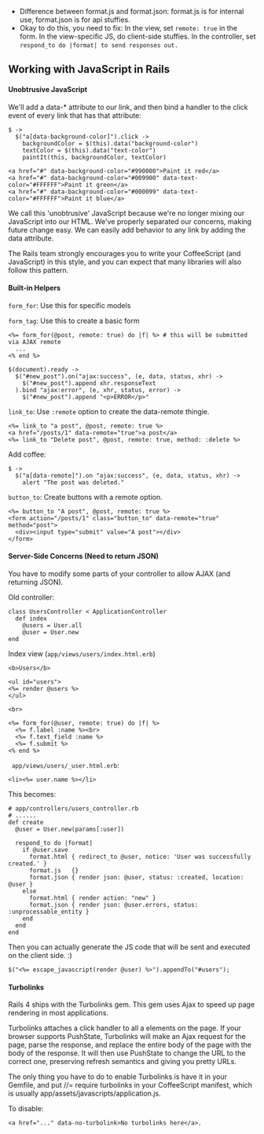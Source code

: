 * Difference between format.js and format.json: format.js is for internal use, format.json is for api stuffies.
* Okay to do this, you need to fix: In the view, set `remote: true` in the form. In the view-specific JS, do client-side stuffies. In the controller, set `respond_to do |format| to send responses out.`

## Working with JavaScript in Rails

#### Unobtrusive JavaScript

We'll add a data-* attribute to our link, and then bind a handler to the click event of every link that has that attribute:

	$ ->
	  $("a[data-background-color]").click ->
	    backgroundColor = $(this).data("background-color")
	    textColor = $(this).data("text-color")
	    paintIt(this, backgroundColor, textColor)

	<a href="#" data-background-color="#990000">Paint it red</a>
	<a href="#" data-background-color="#009900" data-text-color="#FFFFFF">Paint it green</a>
	<a href="#" data-background-color="#000099" data-text-color="#FFFFFF">Paint it blue</a>

We call this 'unobtrusive' JavaScript because we're no longer mixing our JavaScript into our HTML. We've properly separated our concerns, making future change easy. We can easily add behavior to any link by adding the data attribute. 

The Rails team strongly encourages you to write your CoffeeScript (and JavaScript) in this style, and you can expect that many libraries will also follow this pattern.

#### Built-in Helpers

`form_for`: Use this for specific models

`form_tag`: Use this to create a basic form

	<%= form_for(@post, remote: true) do |f| %> # this will be submitted via AJAX remote
	  ...
	<% end %>

	$(document).ready ->
	  $("#new_post").on("ajax:success", (e, data, status, xhr) ->
	    $("#new_post").append xhr.responseText
	  ).bind "ajax:error", (e, xhr, status, error) ->
	    $("#new_post").append "<p>ERROR</p>"

`link_to`: Use `:remote` option to create the data-remote thingie.

	<%= link_to "a post", @post, remote: true %>
	<a href="/posts/1" data-remote="true">a post</a>
	<%= link_to "Delete post", @post, remote: true, method: :delete %>

Add coffee:

	$ ->
	  $("a[data-remote]").on "ajax:success", (e, data, status, xhr) ->
	    alert "The post was deleted."

`button_to`: Create buttons with a remote option.

	<%= button_to "A post", @post, remote: true %>
	<form action="/posts/1" class="button_to" data-remote="true" method="post">
	  <div><input type="submit" value="A post"></div>
	</form>

####  Server-Side Concerns (Need to return JSON)

You have to modify some parts of your controller to allow AJAX (and returning JSON).

Old controller:

	class UsersController < ApplicationController
	  def index
	    @users = User.all
	    @user = User.new
	end

Index view (`app/views/users/index.html.erb`)

	<b>Users</b>
	 
	<ul id="users">
	<%= render @users %>
	</ul>
	 
	<br>
	 
	<%= form_for(@user, remote: true) do |f| %>
	  <%= f.label :name %><br>
	  <%= f.text_field :name %>
	  <%= f.submit %>
	<% end %>

` app/views/users/_user.html.erb`:

	<li><%= user.name %></li>

This becomes:

	# app/controllers/users_controller.rb
	# ......
	def create
	  @user = User.new(params[:user])
	 
	  respond_to do |format|
	    if @user.save
	      format.html { redirect_to @user, notice: 'User was successfully created.' }
	      format.js   {}
	      format.json { render json: @user, status: :created, location: @user }
	    else
	      format.html { render action: "new" }
	      format.json { render json: @user.errors, status: :unprocessable_entity }
	    end
	  end
	end

Then you can actually generate the JS code that will be sent and executed on the client side. :)

	$("<%= escape_javascript(render @user) %>").appendTo("#users");

#### Turbolinks

Rails 4 ships with the Turbolinks gem. This gem uses Ajax to speed up page rendering in most applications.

Turbolinks attaches a click handler to all a elements on the page. If your browser supports PushState, Turbolinks will make an Ajax request for the page, parse the response, and replace the entire body of the page with the body of the response. It will then use PushState to change the URL to the correct one, preserving refresh semantics and giving you pretty URLs.

The only thing you have to do to enable Turbolinks is have it in your Gemfile, and put //= require turbolinks in your CoffeeScript manifest, which is usually app/assets/javascripts/application.js.

To disable:

	<a href="..." data-no-turbolink>No turbolinks here</a>.






















